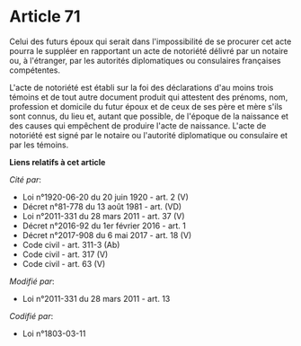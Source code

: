 # Article 71

Celui des futurs époux qui serait dans l'impossibilité de se procurer cet acte pourra le suppléer en rapportant un acte de
notoriété délivré par un notaire ou, à l'étranger, par les autorités diplomatiques ou consulaires françaises compétentes.

L'acte de notoriété est établi sur la foi des déclarations d'au moins trois témoins et de tout autre document produit qui
attestent des prénoms, nom, profession et domicile du futur époux et de ceux de ses père et mère s'ils sont connus, du lieu
et, autant que possible, de l'époque de la naissance et des causes qui empêchent de produire l'acte de naissance. L'acte de
notoriété est signé par le notaire ou l'autorité diplomatique ou consulaire et par les témoins.

**Liens relatifs à cet article**

_Cité par_:

  - Loi n°1920-06-20 du 20 juin 1920 - art. 2 (V)
  - Décret n°81-778 du 13 août 1981  - art. (VD)
  - Loi n°2011-331 du 28 mars 2011 - art. 37 (V)
  - Décret n°2016-92 du 1er février 2016 - art. 1
  - Décret n°2017-908 du 6 mai 2017 - art. 18 (V)
  - Code civil - art. 311-3 (Ab)
  - Code civil - art. 317 (V)
  - Code civil - art. 63 (V)

_Modifié par_:

  - Loi n°2011-331 du 28 mars 2011 - art. 13

_Codifié par_:

  - Loi n°1803-03-11
